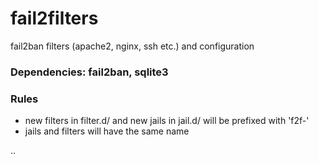 # fail2filters
fail2ban filters (apache2, nginx, ssh etc.) and configuration

### Dependencies: fail2ban, sqlite3

### Rules
- new filters in filter.d/ and new jails in jail.d/ will be prefixed with 'f2f-'
- jails and filters will have the same name

..
